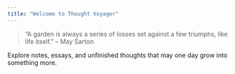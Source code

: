 ```yaml
---
title: "Welcome to Thought Voyager"
---
```


> “A garden is always a series of losses set against a few triumphs, like life itself.” – May Sarton

Explore notes, essays, and unfinished thoughts that may one day grow into something more.

